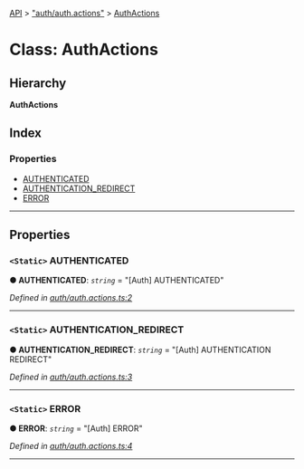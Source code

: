 [API](../README.md) > ["auth/auth.actions"](../modules/_auth_auth_actions_.md) > [AuthActions](../classes/_auth_auth_actions_.authactions.md)

# Class: AuthActions

## Hierarchy

**AuthActions**

## Index

### Properties

* [AUTHENTICATED](_auth_auth_actions_.authactions.md#authenticated)
* [AUTHENTICATION_REDIRECT](_auth_auth_actions_.authactions.md#authentication_redirect)
* [ERROR](_auth_auth_actions_.authactions.md#error)

---

## Properties

<a id="authenticated"></a>

### `<Static>` AUTHENTICATED

**● AUTHENTICATED**: *`string`* = "[Auth] AUTHENTICATED"

*Defined in [auth/auth.actions.ts:2](https://github.com/authumn/authumn-angular/blob/93ce399/projects/authumn-angular/src/auth/auth.actions.ts#L2)*

___
<a id="authentication_redirect"></a>

### `<Static>` AUTHENTICATION_REDIRECT

**● AUTHENTICATION_REDIRECT**: *`string`* = "[Auth] AUTHENTICATION REDIRECT"

*Defined in [auth/auth.actions.ts:3](https://github.com/authumn/authumn-angular/blob/93ce399/projects/authumn-angular/src/auth/auth.actions.ts#L3)*

___
<a id="error"></a>

### `<Static>` ERROR

**● ERROR**: *`string`* = "[Auth] ERROR"

*Defined in [auth/auth.actions.ts:4](https://github.com/authumn/authumn-angular/blob/93ce399/projects/authumn-angular/src/auth/auth.actions.ts#L4)*

___

